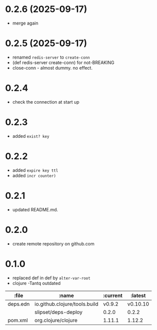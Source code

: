# 0.2.6 (2025-09-17)

* merge again

# 0.2.5 (2025-09-17)

* renamed `redis-server` to `create-conn`
* (def redis-server create-conn) for not-BREAKING
* close-conn - almost dummy. no effect.

# 0.2.4

* check the connection at start up

# 0.2.3

* added `exist? key`

# 0.2.2

* added `expire key ttl`
* added `incr counter)`

# 0.2.1

* updated README.md.

# 0.2.0

* create remote repository on github.com

# 0.1.0

* replaced def in def by `alter-var-root`
* clojure -Tantq outdated

| :file    | :name                         | :current | :latest  |
|----------|-------------------------------|----------|----------|
| deps.edn | io.github.clojure/tools.build | v0.9.2   | v0.10.10 |
|          | slipset/deps-deploy           | 0.2.0    | 0.2.2    |
| pom.xml  | org.clojure/clojure           | 1.11.1   | 1.12.2   |
